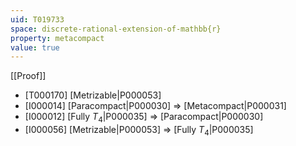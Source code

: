 ```yaml
---
uid: T019733
space: discrete-rational-extension-of-mathbb{r}
property: metacompact
value: true
---
```

[[Proof]]

* [T000170] [Metrizable|P000053]
* [I000014] [Paracompact|P000030] => [Metacompact|P000031]
* [I000012] [Fully $T_4$|P000035] => [Paracompact|P000030]
* [I000056] [Metrizable|P000053] => [Fully $T_4$|P000035]

